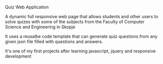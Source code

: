 Quiz Web Application

A dynamic full responsive web page that allows students and other users to solve quizes with some of the subjects from the Faculty of Computer Science and Engineering in Skopje

It uses a reusalbe code template that can generate quiz questions from any given json file filled with questions and answers.

It's one of my first projects after learning javascript, jquery and responsive development
